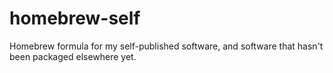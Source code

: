 homebrew-self
=============

Homebrew formula for my self-published software, and software that hasn't been
packaged elsewhere yet.
